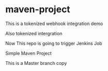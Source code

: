 # maven-project

This is a tokenized webhook integration demo

Also tokenized intergration

Now This repo is going to trigger Jenkins Job

Simple Maven Project

This is a Master branch copy
